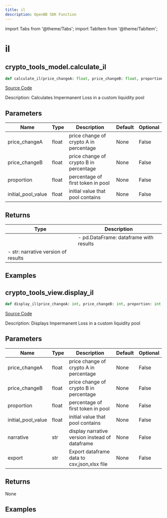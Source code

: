 ```yaml
---
title: il
description: OpenBB SDK Function
---
```


import Tabs from '@theme/Tabs';
import TabItem from '@theme/TabItem';

# il

<Tabs>
<TabItem value="model" label="Model" default>

## crypto_tools_model.calculate_il

```python title='openbb_terminal/cryptocurrency/tools/tools_model.py'
def calculate_il(price_changeA: float, price_changeB: float, proportion: float, initial_pool_value: float) -> None:
```
[Source Code](https://github.com/OpenBB-finance/OpenBBTerminal/tree/main/openbb_terminal/cryptocurrency/tools/tools_model.py#L57)

Description: Calculates Impermanent Loss in a custom liquidity pool

## Parameters

| Name | Type | Description | Default | Optional |
| ---- | ---- | ----------- | ------- | -------- |
| price_changeA | float | price change of crypto A in percentage | None | False |
| price_changeB | float | price change of crypto B in percentage | None | False |
| proportion | float | percentage of first token in pool | None | False |
| initial_pool_value | float | initial value that pool contains | None | False |

## Returns

| Type | Description |
| ---- | ----------- |
|  | - pd.DataFrame: dataframe with results
- str: narrative version of results |

## Examples



</TabItem>
<TabItem value="view" label="View">

## crypto_tools_view.display_il

```python title='openbb_terminal/cryptocurrency/tools/tools_view.py'
def display_il(price_changeA: int, price_changeB: int, proportion: int, initial_pool_value: int, narrative: bool, export: str) -> None:
```
[Source Code](https://github.com/OpenBB-finance/OpenBBTerminal/tree/main/openbb_terminal/cryptocurrency/tools/tools_view.py#L56)

Description: Displays Impermanent Loss in a custom liquidity pool

## Parameters

| Name | Type | Description | Default | Optional |
| ---- | ---- | ----------- | ------- | -------- |
| price_changeA | float | price change of crypto A in percentage | None | False |
| price_changeB | float | price change of crypto B in percentage | None | False |
| proportion | float | percentage of first token in pool | None | False |
| initial_pool_value | float | initial value that pool contains | None | False |
| narrative | str | display narrative version instead of dataframe | None | False |
| export | str | Export dataframe data to csv,json,xlsx file | None | False |

## Returns

None

## Examples



</TabItem>
</Tabs>